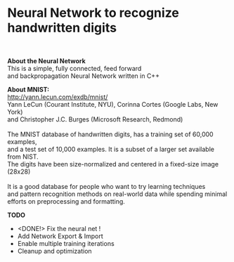 
<h1> Neural Network to recognize handwritten digits </h1><br>

<b> About the Neural Network </b> <br>
This is a simple, fully connected, feed forward <br>
and backpropagation Neural Network written in C++ <br>

<b> About MNIST: </b> <br>
http://yann.lecun.com/exdb/mnist/ <br>
Yann LeCun (Courant Institute, NYU), Corinna Cortes (Google Labs, New York) <br>
and Christopher J.C. Burges (Microsoft Research, Redmond) <br>
<br>
The MNIST database of handwritten digits, has a training set of 60,000 examples, <br>
and a test set of 10,000 examples. It is a subset of a larger set available from NIST. <br>
The digits have been size-normalized and centered in a fixed-size image (28x28) <br>
<br>
It is a good database for people who want to try learning techniques <br>
and pattern recognition methods on real-world data while spending minimal <br> 
efforts on preprocessing and formatting. <br>

<b> TODO </b>
- <DONE!> Fix the neural net !
- Add Network Export & Import
- Enable multiple training iterations
- Cleanup and optimization
